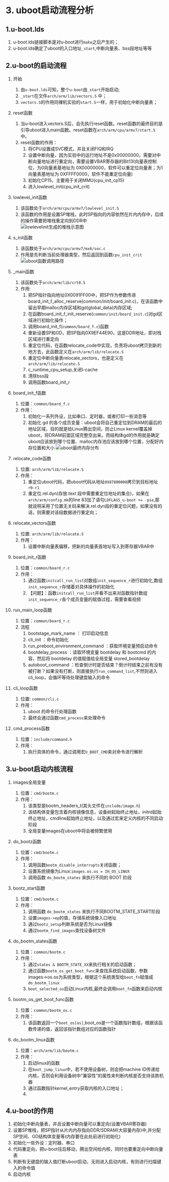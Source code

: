 # 3. uboot启动流程分析
## 1.u-boot.lds
1. u-boot.lds链接脚本是对u-boot进行`make`之后产生的；
2. u-boot.lds确定了uboot的入口地址`_start`,中断向量表、bss段地址等等

## 2.u-boot的启动流程
1. 开始
   1. 由`u-boot.lds`可知，整个`u-boot`由`_start`开始启动;
   2. `_start`在文件`arch/arm/lib/vectors.S` 中；
   3. `vectors.S`的作用同裸机实验的`start.S`一样，用于初始化中断向量表；
   
2. reset函数
   1. 当u-boot进入vectors.S后，会先执行reset函数。reset函数的最终目的是引导uboot进入main函数。reset函数在`arch/arm/cpu/armv7/start.S`中。
   2. reset函数的作用：
      1. 将CPU设置成SVC模式，并且关闭FIQ和IRQ
      2. 设置中断向量，因为实验中的运行地址不是0x00000000，需要对中断向量地址进行重定向，需要设置VBAR寄存器的Bit13(向量表控制位，为0向量表基地址为 0X00000000，软件可以重定位向量表；为1向量表基地址为 0XFFFF0000，软件不能重定位向量)
      3. 初始化CP15，主要用于关闭MMU(cpu_init_cp15)
      4. 进入lowlevel_init(cpu_init_crit)
   
3. lowlevel_init函数
   1. 该函数处于`arch/arm/cpu/armv7/lowlevel_init.S `
   2. 该函数的作用是设置SP堆栈，此时SP指向的内容依然在片内内存中，后续的操作需要把堆栈重定向到DDR中  
    ![lowlevelinit生成的堆栈示意图](https://github.com/TimChanCHN/pictures/raw/master/imx6ul/lowlevel_init.png)

4. s_init函数
   1. 该函数处于`arch/arm/cpu/armv7/mx6/soc.c`
   2. 作用是先判断当前处理器类型，然后返回到函数`cpu_init_crit`  
   ![uboot函数调用路径](https://github.com/TimChanCHN/pictures/raw/master/imx6ul/uboot%E5%87%BD%E6%95%B0%E8%B0%83%E7%94%A8%E8%B7%AF%E5%BE%84.png)

5. _main函数
   1. 该函数处于`arch/arm/lib/crt0.S`
   2. 作用:
      1. 把SP指针指向地址0X0091FF00中，把SP作为参数传进board_init_f_alloc_reserve(common/init/board_init.c)，在该函数中留出早期malloc内存区域和gd(global_data)内存区域;
      2. 在函数board_init_f_init_reserve(`common/init/board_init.c`)对gd区域进行初始化操作；
      3. 调用board_init_f(`common/board_f.c`)函数
      4. 重新设置SP和GD，把SP指向0X9EF44E90，这是DDR地址，即对栈区域进行重定向
      5. 重定位代码，在函数relocate_code中实现，负责将uboot拷贝到新的地方去，此函数定义在`arch/arm/lib/relocate.S`
      6. 重定位中断向量表relocate_vectors，也是定义在`arch/arm/lib/relocate.S`
      7. c_runtime_cpu_setup,关闭I-cache
      8. 清除bss段
      9. 调用函数board_init_r
   
6. board_init_f函数
   1. 位置：`common/board_f.c`
   2. 作用：
      1. 初始化一系列外设，比如串口、定时器，或者打印一些消息等
      2. 初始化 gd 的各个成员变量：uboot会将自己重定位到DRAM的最后的地址区域，目的就是给Linux腾出空间，防止Linux kernel覆盖掉uboot，将DRAM前面区域完整空出来。而结构体gd的作用就是确定uboot应该放到哪个位置、malloc内存池应该放到哪个位置，分配好内存位置和大小
   ![uboot最终内存分布](https://github.com/TimChanCHN/pictures/raw/master/imx6ul/uboot%E6%9C%80%E7%BB%88%E7%9A%84%E5%86%85%E5%AD%98%E5%88%86%E5%B8%83.png)

7. relocate_code函数
   1. 位置: ` arch/arm/lib/relocate.S `
   2. 作用：
      1. 重定位uboot代码，把uboot代码从地址`0X87800000`拷贝到目标地址`r0-r1`
      2. 重定位.rel.dyn(存放.text 段中需要重定位地址的集合)，如果在`arch/arm/config.mk`的line 83加了语句`LDFLAGS_u-boot += -pie`,那就说明采用了位置无关码来解决.rel.dyn段的重定位问题，如果没有的话，则需要对该段数据进行重定向；
   
8. relocate_vectors函数
   1. 位置: ` arch/arm/lib/relocate.S `
   2. 作用：
      1. 设置中断向量表偏移，把新的向量表首地址写入到寄存器VBAR中

9. board_init_r函数
    1.  位置：`common/board_r.c`
    2.  作用：
        1.  通过函数`initcall_run_list`对数组`init_sequence_r`进行初始化,数组`init_sequence_r`存储着对具体操作的初始化
        2.  【问题】：函数`initcall_run_list`并看不出来对函数指针数组`init_sequence_r`各个成员变量的赋值过程，需要查看视频

10. run_main_loop函数
    1.  位置：`common/board_r.c`
    2.  流程
        1.  bootstage_mark_name ： 打印启动信息
        2.  cli_init ：命令初始化
        3.  run_preboot_environment_command ：获取环境变量预启动命令
        4.  bootdelay_process ：读取环境变量 bootdelay 和 bootcmd 的内容，然后将 bootdelay 的值赋值给全局变量 stored_bootdelay
        5.  autoboot_command ：检查倒计时是否结束？倒计时结束之前有没有被打断？如果没有打断，则直接执行`run_command_list`,不然则进入cli_loop，会循环等待处理键盘输入的命令

11. cli_loop函数
    1.  位置: `common/cli.c`
    2.  作用：
        1.  uboot 的命令行处理函数
        2.  最终会通过函数`cmd_process`来处理命令

12. cmd_process函数
    1.  位置：`include/command.h`
    2.  作用：
        1.  执行具体的命令，通过调用宏`U_BOOT_CMD`来对命令进行解析

## 3.u-boot启动内核流程
1. images全局变量
   1. 位置：` cmd/bootm.c `
   2. 作用：
      1. 该类型是bootm_headers_t(其头文件在`include/image.h`)
      2. 该结构体变量包含着内核镜像信息，设备树起始终止地址，initrd起始终止地址，cmdline起始终止地址，以及通过宏来定义内核的不同启动阶段
      3. 全局变量images在uboot中将会被频繁使用

2. do_bootz函数
   1. 位置：`cmd/bootm.c`
   2. 作用：  
      1. 调用函数`bootm_disable_interrupts`关闭函数；
      2. 设置系统镜像为Linux:`images.os.os = IH_OS_LINUX`
      3. 调用函数 `do_bootm_states` 来执行不同的 BOOT 阶段
   
3. bootz_start函数
   1. 位置：`cmd/bootm.c`
   2. 作用：
      1. 调用函数 `do_bootm_states` 来执行不同BOOTM_STATE_START阶段
      2. 设置`images->ep`的值，存储系统镜像入口地址
      3. 通过`bootz_setup`判断系统是否为Linux镜像
      4. 通过`bootm_find_images`查找设备树文件
   
4. do_bootm_states函数
   1. 位置：`common/bootm.c`
   2. 作用：
      1. 通过`states & BOOTM_STATE_XX`来执行相关的启动函数；
      2. 通过函数`bootm_os_get_boot_func`来查找系统启动函数，参数images->os.os为系统类型，根据这个系统类型给`boot_fn`赋值成`do_bootm_linux`
      3. `boot_selected_os`启动Linux内核,最终会调用`boot_fn`函数来启动内核
   
5.  bootm_os_get_boot_func函数
    1.  位置：`common/bootm_os.c`
    2.  作用：
        1.  该函数返回一个`boot_os[os]`,boot_os是一个函数指针数组，根据该函数传递的值，返回该指针数组对应的函数指针
   
6.  do_bootm_linux函数
    1.  位置：`arch/arm/lib/bootm.c`
    2.  作用：
        1.  启动linux的函数
        2.  在`boot_jump_linux`中，若不使用设备树，则会把machine ID传递给内核，否则会利用设备树中“兼容性”的属性来判断内核是否支持该款机器
        3.  通过函数指针kernel_entry获取内核的入口地址；
        4.  

## 4.u-boot的作用
1. 初始化中断向量表，并且设置中断向量可以重定向(设置VBAR寄存器)
2. 设置SP堆栈，把SP指针从片内内存指向DDR/SDRAM(大容量内存)中,并分配SP空间、GD结构体变量等(内存要在此处前进行初始化)
3. 初始化一些外设：定时器、串口
4. 代码重定向，把u-boot往后移动，腾出空间给内核，同时也要重定向中断向量表
5. 判断有无键盘的输入值打断uboot启动，无则进入启动内核，有则进行扫描键入的命令值
6. 启动内核

